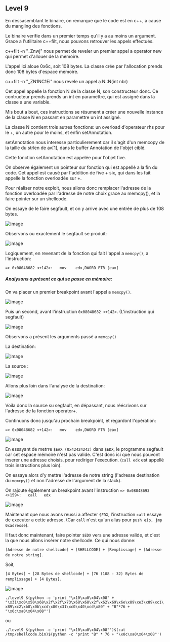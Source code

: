 ## Level 9

En déssasemblant le binaire, on remarque que le code est en c++, à cause du mangling des fonctions.

Le binaire verifie dans un premier temps qu'il y a au moins un argument. Grace a l'utilitaire c++filt, nous pouvons retrouver les appels effectués.

c++filt -n "_Znwj" nous permet de reveler un premier appel a operator new qui permet d'allouer de la memoire.

L'appel ici aloue 0x6c, soit 108 bytes. La classe crée par l'allocation prends donc 108 bytes d'espace memoire.

c++filt -n "_ZN1NC1Ei" nous revele un appel a N::N(int nbr)

Cet appel appelle la fonction N de la classe N, son constructeur donc. Ce contructeur prends prends un int en paramettre, qui est assigné dans la classe a une variable.

Mis bout a bout, ces instructions se résument a créer une nouvelle instance de la classe N en passant en paramettre un int assigné.

La classe N contient trois autres fonctions: un overload d'operateur rhs pour le +, un autre pour le moins, et enfin setAnnotation. 

setAnnotation nous interesse particulierement car il s'agit d'un memcopy de la taille du strlen de av[1], dans le buffer Annotation de l'objet ciblé.

Cette fonction setAnnotation est appelée pour l'objet five.

On observe également un pointeur sur fonction qui est appellé a la fin du code. Cet appel est causé par l'addition de five + six, qui dans les fait appelle la fonction overloadée sur +. 

Pour réaliser notre exploit, nous allons donc remplacer l'adresse de la fonction overloadée par l'adresse de notre choix grace au memcpy(), et la faire pointer sur un shellcode.

On essaye de le faire segfault, et on y arrive avec une entrée de plus de 108 bytes.

![image](https://user-images.githubusercontent.com/29956389/89921241-b8b06c00-dbfd-11ea-96d3-85b5285a8c16.png)

Observons ou exactement le segfault se produit:

![image](https://user-images.githubusercontent.com/29956389/89924033-bc45f200-dc01-11ea-8464-47a4d8547077.png)

Logiquement, en revenant de la fonction qui fait l'appel a `memcpy()`, a
l'instruction:

`=> 0x08048682 <+142>:   mov    edx,DWORD PTR [eax]`

##### Analysons a présent ce qui se passe en mémoire:

On va placer un premier breakpoint avant l'appel a `memcpy()`.

![image](https://user-images.githubusercontent.com/29956389/89921779-6a4f9d00-dbfe-11ea-9fd2-3bbcc8b67065.png)

Puis un second, avant l'instruction `0x08048682 <+142>`. (L'instruction qui segfault)

![image](https://user-images.githubusercontent.com/29956389/89922513-6e2fef00-dbff-11ea-87ec-6a32def979d2.png)

Observons a présent les arguments passé a `memcpy()`

La destination:

![image](https://user-images.githubusercontent.com/29956389/89924553-7b9aa880-dc02-11ea-8917-befe848f6ea5.png)

La source :

![image](https://user-images.githubusercontent.com/29956389/89924594-88b79780-dc02-11ea-8646-f284151f7121.png)

Allons plus loin dans l'analyse de la destination:

![image](https://user-images.githubusercontent.com/29956389/89924810-d16f5080-dc02-11ea-8b1e-dfa19d36a0f8.png)

Voila donc la source su segfault, en dépassant, nous réécrivons sur l'adresse de la fonction operator+. 

Continuons donc jusqu'au prochain breakpoint, et regardont l'opération:

`=> 0x08048682 <+142>:   mov    edx,DWORD PTR [eax]`

![image](https://user-images.githubusercontent.com/29956389/89925747-1e075b80-dc04-11ea-8de5-72ee12931235.png)

En essayant de metrre `$EAX (0x42424242)` dans `$EDX`, le programme segfault car cet espace mémoire n'est pas valide. C'est donc ici que nous pouvont inserer une adresse choisis, pour rediriger l'execution. (`call edx` est appellé trois instructions plus loin). 

On essaye alors d'y mettre l'adresse de notre string (l'adresse destination du `memcpy()` et non l'adresse de l'argument de la stack).

On rajoute également un breakpoint avant l'instruction `=> 0x08048693 <+159>:   call   edx`

![image](https://user-images.githubusercontent.com/29956389/89927408-8d7e4a80-dc06-11ea-871d-8f7d54073e4f.png)

Maintenant que nous avons reussi a affecter `$EDX`, l'instruction `call` essaye de executer a cette adresse. (Car `call` n'est qu'un alias pour `push eip, jmp 0xadresse`).

Il faut donc maintenant, faire pointer `$EDX` vers une adresse valide, et c'est la que nous allons insérer notre shellcode. Ce qui nous donne:

`[Adresse de notre shellcode] + [SHELLCODE] + [Remplissage] + [Adresse de notre string]`.

Soit,

`[4 Bytes] + [28 Bytes de shellcode] + [76 (108 - 32) Bytes de remplissage] + [4 Bytes]`.

![image](https://user-images.githubusercontent.com/29956389/89928623-6294f600-dc08-11ea-8f82-1ec2b0c5eeec.png)

`./level9 $(python -c 'print "\x10\xa0\x04\x08" + "\x31\xc0\x50\x68\x2f\x2f\x73\x68\x68\x2f\x62\x69\x6e\x89\xe3\x89\xc1\x89\xc2\xb0\x0b\xcd\x80\x31\xc0\x40\xcd\x80" + "B"*76 + "\x0c\xa0\x04\x08"')`

ou

`./level9 $(python -c 'print "\x10\xa0\x04\x08"')$(cat /tmp/shellcode.bin)$(python -c 'print "B" * 76 + "\x0c\xa0\x04\x08"')`
